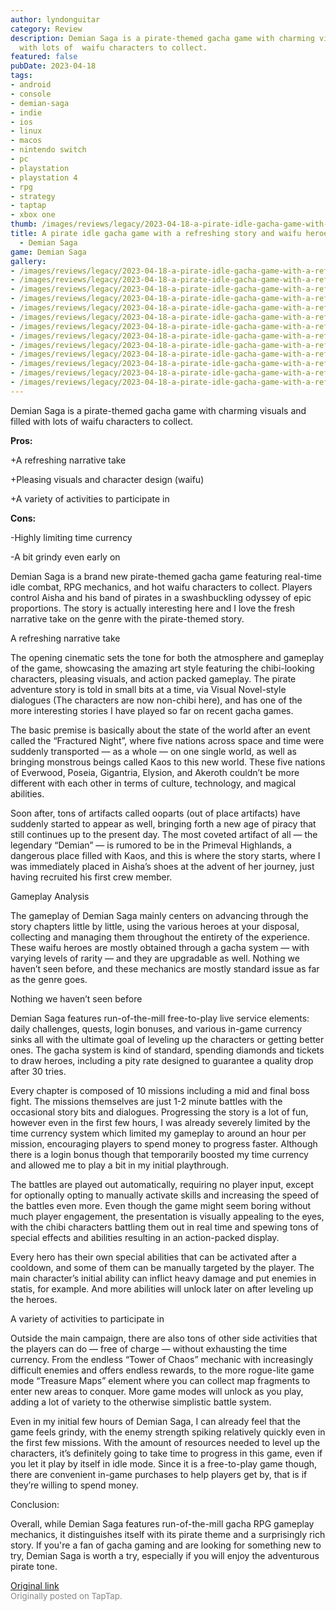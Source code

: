 ```yaml
---
author: lyndonguitar
category: Review
description: Demian Saga is a pirate-themed gacha game with charming visuals and filled
  with lots of  waifu characters to collect.
featured: false
pubDate: 2023-04-18
tags:
- android
- console
- demian-saga
- indie
- ios
- linux
- macos
- nintendo switch
- pc
- playstation
- playstation 4
- rpg
- strategy
- taptap
- xbox one
thumb: /images/reviews/legacy/2023-04-18-a-pirate-idle-gacha-game-with-a-refreshing-story-and-waifu-heroes--full-review---demian-s-0.avif
title: A pirate idle gacha game with a refreshing story and waifu heroes | Full Review
  - Demian Saga
game: Demian Saga
gallery:
- /images/reviews/legacy/2023-04-18-a-pirate-idle-gacha-game-with-a-refreshing-story-and-waifu-heroes--full-review---demian-s-0.avif
- /images/reviews/legacy/2023-04-18-a-pirate-idle-gacha-game-with-a-refreshing-story-and-waifu-heroes--full-review---demian-s-1.avif
- /images/reviews/legacy/2023-04-18-a-pirate-idle-gacha-game-with-a-refreshing-story-and-waifu-heroes--full-review---demian-s-2.avif
- /images/reviews/legacy/2023-04-18-a-pirate-idle-gacha-game-with-a-refreshing-story-and-waifu-heroes--full-review---demian-s-3.avif
- /images/reviews/legacy/2023-04-18-a-pirate-idle-gacha-game-with-a-refreshing-story-and-waifu-heroes--full-review---demian-s-4.avif
- /images/reviews/legacy/2023-04-18-a-pirate-idle-gacha-game-with-a-refreshing-story-and-waifu-heroes--full-review---demian-s-5.avif
- /images/reviews/legacy/2023-04-18-a-pirate-idle-gacha-game-with-a-refreshing-story-and-waifu-heroes--full-review---demian-s-6.avif
- /images/reviews/legacy/2023-04-18-a-pirate-idle-gacha-game-with-a-refreshing-story-and-waifu-heroes--full-review---demian-s-7.avif
- /images/reviews/legacy/2023-04-18-a-pirate-idle-gacha-game-with-a-refreshing-story-and-waifu-heroes--full-review---demian-s-8.avif
- /images/reviews/legacy/2023-04-18-a-pirate-idle-gacha-game-with-a-refreshing-story-and-waifu-heroes--full-review---demian-s-9.avif
- /images/reviews/legacy/2023-04-18-a-pirate-idle-gacha-game-with-a-refreshing-story-and-waifu-heroes--full-review---demian-s-10.avif
- /images/reviews/legacy/2023-04-18-a-pirate-idle-gacha-game-with-a-refreshing-story-and-waifu-heroes--full-review---demian-s-11.avif
- /images/reviews/legacy/2023-04-18-a-pirate-idle-gacha-game-with-a-refreshing-story-and-waifu-heroes--full-review---demian-s-12.avif
---
```

Demian Saga is a pirate-themed gacha game with charming visuals and filled with lots of  waifu characters to collect.


**Pros:**


+A refreshing narrative take

+Pleasing visuals and character design (waifu)

+A variety of activities to participate in


**Cons:**


-Highly limiting time currency

-A bit grindy even early on

Demian Saga is a brand new pirate-themed gacha game featuring real-time idle combat, RPG mechanics, and hot waifu characters to collect. Players control Aisha and his band of pirates in a swashbuckling odyssey of epic proportions. The story is actually interesting here and I love the fresh narrative take on the genre with the pirate-themed story.

A refreshing narrative take

The opening cinematic sets the tone for both the atmosphere and gameplay of the game, showcasing the amazing art style featuring the chibi-looking characters, pleasing visuals, and action packed gameplay. The pirate adventure story is told in small bits at a time, via Visual Novel-style dialogues (The characters are now non-chibi here), and has one of the more interesting stories I have played so far on recent gacha games.

The basic premise is basically about the state of the world after an event called the “Fractured Night”, where five nations across space and time were suddenly transported — as a whole — on one single world, as well as bringing monstrous beings called Kaos to this new world. These five nations of Everwood, Poseia, Gigantria, Elysion, and Akeroth couldn’t be more different with each other in terms of culture, technology, and magical abilities.

Soon after, tons of artifacts called ooparts (out of place artifacts) have suddenly started to appear as well, bringing forth a new age of piracy that still continues up to the present day. The most coveted artifact of all — the legendary “Demian” — is rumored to be in the Primeval Highlands, a dangerous place filled with Kaos, and this is where the story starts, where I was immediately placed in Aisha’s shoes at the advent of her journey, just having recruited his first crew member.

Gameplay Analysis

The gameplay of Demian Saga mainly centers on advancing through the story chapters little by little, using the various heroes at your disposal, collecting and managing them throughout the entirety of the experience. These waifu heroes are mostly obtained through a gacha system — with varying levels of rarity — and they are upgradable as well. Nothing we haven’t seen before, and these mechanics are mostly standard issue as far as the genre goes.

Nothing we haven’t seen before

Demian Saga features run-of-the-mill free-to-play live service elements: daily challenges, quests, login bonuses, and various in-game currency sinks all with the ultimate goal of leveling up the characters or getting better ones. The gacha system is kind of standard, spending diamonds and tickets to draw heroes, including a pity rate designed to guarantee a quality drop after 30 tries.

Every chapter is composed of 10 missions including a mid and final boss fight. The missions themselves are just 1-2 minute battles with the occasional story bits and dialogues. Progressing the story is a lot of fun, however even in the first few hours, I was already severely limited by the time currency system which limited my gameplay to around an hour per mission, encouraging players to spend money to progress faster. Although there is a login bonus though that temporarily boosted my time currency and allowed me to play a bit in my initial playthrough.

The battles are played out automatically, requiring no player input, except for optionally opting to manually activate skills and increasing the speed of the battles even more. Even though the game might seem boring without much player engagement, the presentation is visually appealing to the eyes, with the chibi characters battling them out in real time and spewing tons of special effects and abilities resulting in an action-packed display.

Every hero has their own special abilities that can be activated after a cooldown, and some of them can be manually targeted by the player. The main character’s initial ability can inflict heavy damage and put enemies in statis, for example. And more abilities will unlock later on after leveling up the heroes.

A variety of activities to participate in

Outside the main campaign, there are also tons of other side activities that the players can do — free of charge — without exhausting the time currency. From the endless “Tower of Chaos” mechanic with increasingly difficult enemies and offers endless rewards, to the more rogue-lite game mode “Treasure Maps” element where you can collect map fragments to enter new areas to conquer. More game modes will unlock as you play, adding a lot of variety to the otherwise simplistic battle system.

Even in my initial few hours of Demian Saga, I can already feel that the game feels grindy, with the enemy strength spiking relatively quickly even in the first few missions. With the amount of resources needed to level up the characters, it’s definitely going to take time to progress in this game, even if you let it play by itself in idle mode. Since it is a free-to-play game though, there are convenient in-game purchases to help players get by, that is if they’re willing to spend money.

Conclusion:

Overall, while Demian Saga features run-of-the-mill gacha RPG gameplay mechanics, it distinguishes itself with its pirate theme and a surprisingly rich story. If you're a fan of gacha gaming and are looking for something new to try, Demian Saga is worth a try, especially if you will enjoy the adventurous pirate tone.

[Original link](https://www.taptap.io/post/5158604)<br><span style="font-size: 0.95em; color: #888;">Originally posted on TapTap.</span>